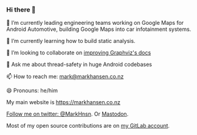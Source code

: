 ### Hi there 👋

🔭 I’m currently leading engineering teams working on Google Maps for Android Automotive, building Google Maps into car infotainment systems.

🌱 I’m currently learning how to build static analysis.

👯 I’m looking to collaborate on [improving Graphviz's docs](https://gitlab.com/graphviz/graphviz.gitlab.io)

💬 Ask me about thread-safety in huge Android codebases

📫 How to reach me: mark@markhansen.co.nz

😄 Pronouns: he/him

My main website is https://markhansen.co.nz

[Follow me on twitter: @MarkHnsn](https://twitter.com/markhnsn). Or <a rel="me" href="https://hachyderm.io/@markhansen">Mastodon</a>.

Most of my open source contributions are on [my GitLab account](https://gitlab.com/markhnsn).
